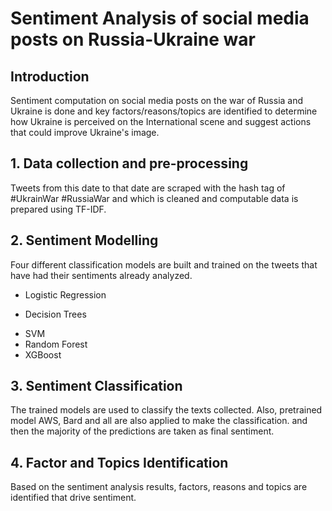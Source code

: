 # Sentiment Analysis of social media posts on Russia-Ukraine war

## Introduction
Sentiment computation on social media posts on the war of Russia and Ukraine is done and key factors/reasons/topics are identified to determine how Ukraine is perceived on the International scene and suggest actions that could improve Ukraine's image.

## 1. Data collection and pre-processing
Tweets from this date to that date are scraped with the hash tag of #UkrainWar #RussiaWar and which is cleaned and computable data is prepared using TF-IDF.  
## 2. Sentiment Modelling 
Four different classification models are built and trained on the tweets that have had their sentiments already analyzed. 
- Logistic Regression
* Decision Trees
+ SVM
+ Random Forest
+ XGBoost 

## 3. Sentiment Classification 
The trained models are used to classify the texts collected. Also, pretrained model AWS, Bard and all are also applied to make the classification. and then the majority of the predictions are taken as final sentiment.

## 4. Factor and Topics Identification
Based on the sentiment analysis results, factors, reasons and topics are identified that drive sentiment. 
 





